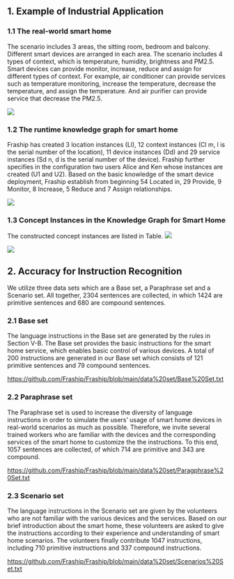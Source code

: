 ## 1. Example of Industrial Application


### 1.1 The real-world smart home
   The scenario includes 3 areas, the sitting room, bedroom and balcony. Different smart devices are arranged in each area. The scenario includes 4 types of context, which is temperature, humidity, brightness and PM2.5. Smart devices can provide monitor, increase, reduce and assign for different types of context. For example, air conditioner can provide services such as temperature monitoring, increase the temperature, decrease the temperature, and assign the temperature. And air purifier can provide service that decrease the PM2.5.




<a href="https://sm.ms/image/a9k24uswTP8SrBn" target="_blank"><img src="https://i.loli.net/2021/04/19/a9k24uswTP8SrBn.png" ></a>

### 1.2  The runtime knowledge graph for smart home

Fraship has created 3 location instances (Ll), 12 context instances (Cl m, l is the serial number of the location), 11 device instances (Dd) and 29 service instances (Sd n, d is the serial number of the device). Fraship further specifies in the configuration two users Alice and Ken whose instances are created (U1 and U2). Based on the basic knowledge of the smart device deployment, Fraship establish from beginning 54 Located in, 29 Provide, 9 Monitor, 8 Increase, 5 Reduce and 7 Assign relationships.

<a href="https://sm.ms/image/q5ERfIASGzFLnbo" target="_blank"><img src="https://i.loli.net/2021/04/19/q5ERfIASGzFLnbo.png" ></a>



### 1.3  Concept Instances in the Knowledge Graph for Smart Home

The constructed concept instances are listed in Table.
<a href="https://sm.ms/image/NXKZHS7DP9rOdpf" target="_blank"><img src="https://i.loli.net/2021/04/19/NXKZHS7DP9rOdpf.png" ></a>

<a href="https://sm.ms/image/p9c3oymKSGsEDkW" target="_blank"><img src="https://i.loli.net/2021/04/19/p9c3oymKSGsEDkW.png" ></a>




## 2. Accuracy for Instruction Recognition

We utilize three data sets which are a Base set, a Paraphrase set and a Scenario set. All together, 2304 sentences are collected, in which 1424 are primitive sentences and 680 are compound sentences.

### 2.1 Base set
The language instructions in the Base set are generated by the rules in Section V-B. The Base set provides the basic instructions for the smart home service, which enables basic control of various devices. A total of 200 instructions are generated in our Base set which consists of 121 primitive sentences and 79 compound sentences.


https://github.com/Fraship/Fraship/blob/main/data%20set/Base%20Set.txt

### 2.2 Paraphrase set
The Paraphrase set is used to increase the diversity of language instructions in order to simulate the users’ usage of smart home devices in real-world scenarios as much as possible. Therefore, we invite several trained workers who are familiar with the devices and the corresponding services of the smart home to customize the the instructions. To this end, 1057 sentences are collected, of which 714 are primitive and 343 are compound.

https://github.com/Fraship/Fraship/blob/main/data%20set/Paragphrase%20Set.txt

### 2.3 Scenario set
The language instructions in the Scenario set are given by the volunteers who are not familiar with the various devices and the services. Based on our brief introduction about the smart home, these volunteers are asked to give the instructions according to their experience and understanding of smart home scenarios. The volunteers finally contribute 1047 instructions, including 710 primitive instructions and 337 compound instructions.

https://github.com/Fraship/Fraship/blob/main/data%20set/Scenarios%20Set.txt

